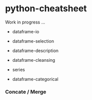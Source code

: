 # python-cheatsheet

Work in progress ...

- dataframe-io

- dataframe-selection

- dataframe-description

- dataframe-cleansing

- series

- dataframe-categorical

### Concate / Merge 
